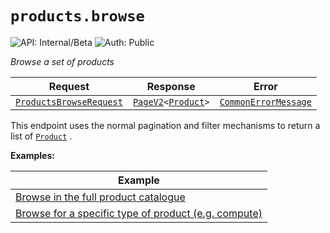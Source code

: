 # `products.browse`

![API: Internal/Beta](https://img.shields.io/static/v1?label=API&message=Internal/Beta&color=red&style=flat-square)
![Auth: Public](https://img.shields.io/static/v1?label=Auth&message=Public&color=informational&style=flat-square)


_Browse a set of products_

| Request | Response | Error |
|---------|----------|-------|
|<code><a href='#productsbrowserequest'>ProductsBrowseRequest</a></code>|<code><a href='/docs/reference/dk.sdu.cloud.PageV2.md'>PageV2</a>&lt;<a href='#product'>Product</a>&gt;</code>|<code><a href='/docs/reference/dk.sdu.cloud.CommonErrorMessage.md'>CommonErrorMessage</a></code>|

This endpoint uses the normal pagination and filter mechanisms to return a list of [`Product`](/docs/reference/dk.sdu.cloud.accounting.api.Product.md)  .

__Examples:__

| Example |
|---------|
| [Browse in the full product catalogue](/docs/reference/products_browse.md) |
| [Browse for a specific type of product (e.g. compute)](/docs/reference/products_browse-by-type.md) |

